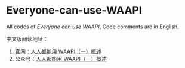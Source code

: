 # Everyone-can-use-WAAPI
All codes of *Everyone can use WAAPI*, Code comments are in English.

中文版阅读地址：
1. 官网：[人人都能用 WAAPI（一）概述](https://blog.audiokinetic.com/zh/everyone-can-use-waapi-overview/)
2. 公众号：[人人都能用 WAAPI（一）概述](https://mp.weixin.qq.com/s?src=11&timestamp=1603290516&ver=2658&signature=XypM0nq*NqfU61c6mfTGsm-GBjNOVghAYGpHZO84D7N*CSjnNFMaQ9YqPg0lWpWcF6BR*k1K0EBHvFk8o*xxpkCAwUM2ePi7jHiTLezZryQtg3ebrI3vyHU*eq9NpREr&new=1)

